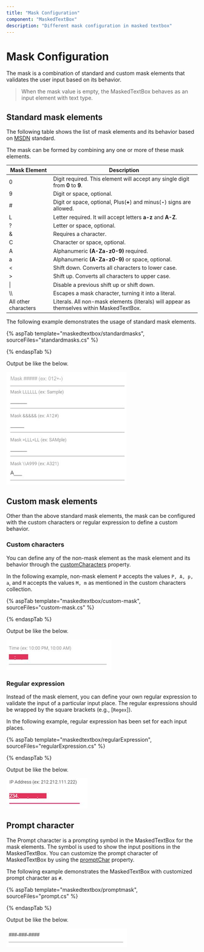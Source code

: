 ```yaml
---
title: "Mask Configuration"
component: "MaskedTextBox"
description: "Different mask configuration in masked textbox"
---
```


# Mask Configuration

The mask is a combination of standard and custom mask elements that validates the user input based on its behavior.

> When the mask value is empty, the MaskedTextBox behaves as an input element with text type.

## Standard mask elements

The following table shows the list of mask elements and its behavior based on [MSDN](https://msdn.microsoft.com/en-us/library/system.windows.forms.maskedtextbox.mask.aspx) standard.

The mask can be formed by combining any one or more of these mask elements.

| Mask Element | Description |
| ------------- | ------------- |
| 0 | Digit required. This element will accept any single digit from **0** to **9**. |
| 9 | Digit or space, optional. |
| # | Digit or space, optional, Plus(**+**) and minus(**-**) signs are allowed. |
| L | Letter required. It will accept letters **a-z** and **A-Z**. |
| ? | Letter or space, optional. |
| & | Requires a character. |
| C | Character or space, optional. |
| A | Alphanumeric **(A-Za-z0-9)** required.|
| a | Alphanumeric **(A-Za-z0-9)** or space, optional. |
| < | Shift down. Converts all characters to lower case. |
| > | Shift up. Converts all characters to upper case. |
| &#124; | Disable a previous shift up or shift down. |
| \\\\ | Escapes a mask character, turning it into a literal. |
| All other characters | Literals. All non-mask elements (literals) will appear as themselves within MaskedTextBox. |

The following example demonstrates the usage of standard mask elements.

{% aspTab template="maskedtextbox/standardmasks", sourceFiles="standardmasks.cs" %}

{% endaspTab %}

Output be like the below.

![MaskedTextBox Sample](./images/stdMask.png)

## Custom mask elements

Other than the above standard mask elements, the mask can be configured with the custom characters or regular expression to define a custom behavior.

### Custom characters

You can define any of the non-mask element as the mask element
and its behavior through the [customCharacters](https://help.syncfusion.com/cr/aspnetcore-js2/Syncfusion.EJ2.Inputs.MaskedTextBox.html#Syncfusion_EJ2_Inputs_MaskedTextBox_CustomCharacters) property.

In the following example, non-mask element `P` accepts the values `P, A, p, a`, and `M` accepts the values `M, m`  as mentioned in the custom characters collection.

{% aspTab template="maskedtextbox/custom-mask", sourceFiles="custom-mask.cs" %}

{% endaspTab %}

Output be like the below.

![MaskedTextBox Sample](./images/customMask.png)

### Regular expression

Instead of the mask element, you can define your own regular expression to validate the input of a particular input place.
The regular expressions should be wrapped by the square brackets (e.g., [`Regex`]).

In the following example, regular expression has been set for each input places.

{% aspTab template="maskedtextbox/regularExpression", sourceFiles="regularExpression.cs" %}

{% endaspTab %}

Output be like the below.

![MaskedTextBox Sample](./images/regExp.png)

## Prompt character

The Prompt character is a prompting symbol in the MaskedTextBox for the mask elements. The symbol is used to show the input positions in the MaskedTextBox. You can customize the prompt character of MaskedTextBox
by using the [promptChar](https://help.syncfusion.com/cr/aspnetcore-js2/Syncfusion.EJ2.Inputs.MaskedTextBox.html#Syncfusion_EJ2_Inputs_MaskedTextBox_PromptChar) property.

The following example demonstrates the MaskedTextBox with customized prompt character as `#`.

{% aspTab template="maskedtextbox/promptmask", sourceFiles="prompt.cs" %}

{% endaspTab %}

Output be like the below.

![MaskedTextBox Sample](./images/promptmask.png)
